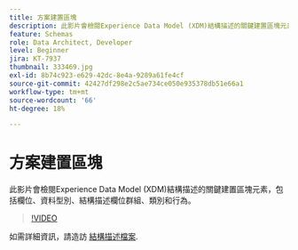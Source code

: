 ```yaml
---
title: 方案建置區塊
description: 此影片會檢閱Experience Data Model (XDM)結構描述的關鍵建置區塊元素，包括欄位、資料型別、結構描述欄位群組、類別和行為。
feature: Schemas
role: Data Architect, Developer
level: Beginner
jira: KT-7937
thumbnail: 333469.jpg
exl-id: 8b74c923-e629-42dc-8e4a-9289a61fe4cf
source-git-commit: 42427df298e2c5ae734ce050e935378db51e66a1
workflow-type: tm+mt
source-wordcount: '66'
ht-degree: 18%

---
```


# 方案建置區塊

此影片會檢閱Experience Data Model (XDM)結構描述的關鍵建置區塊元素，包括欄位、資料型別、結構描述欄位群組、類別和行為。

>[!VIDEO](https://video.tv.adobe.com/v/333469?quality=12&learn=on)

如需詳細資訊，請造訪 [結構描述檔案](https://experienceleague.adobe.com/docs/experience-platform/xdm/home.html?lang=zh-Hant).
